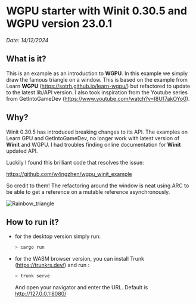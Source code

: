 # **WGPU starter with Winit 0.30.5 and WGPU version 23.0.1**

_Date: 14/12/2024_

## **What is it?**

This is an example as an introduction to **WGPU**. In this example we simply draw the famous triangle on a window.
This is based on the example from Learn **WGPU** (https://sotrh.github.io/learn-wgpu/) but refactored to update to the latest lib/API version.
I also took inspiration from the Youtube series from GetIntoGameDev  (https://www.youtube.com/watch?v=I8Uf7akOYo0).

## Why?

Winit 0.30.5 has introduced breaking changes to its API. The examples on Learn GPU and GetIntoGameDev, no longer work with latest version of **Winit** and WGPU.
I had troubles finding online documentation for **Winit** updated API.

Luckily I found this brilliant code that resolves the issue:

https://github.com/w4ngzhen/wgpu_winit_example

So credit to them!
The refactoring around the window is neat using ARC to be able to get a reference on a mutable reference asynchronously.

![Rainbow_triangle](https://github.com/user-attachments/assets/29c75acc-308e-4324-9bdb-38dea9418bb8)

## **How to run it?**

- for the desktop version simply run:

  ```bash
  > cargo run 
  ```

- for the WASM browser version, you can install Trunk (https://trunkrs.dev/) and run :

  ```bash
  > trunk serve
  ```

  And open your navigator and enter the URL. Default is http://127.0.0.1:8080/
